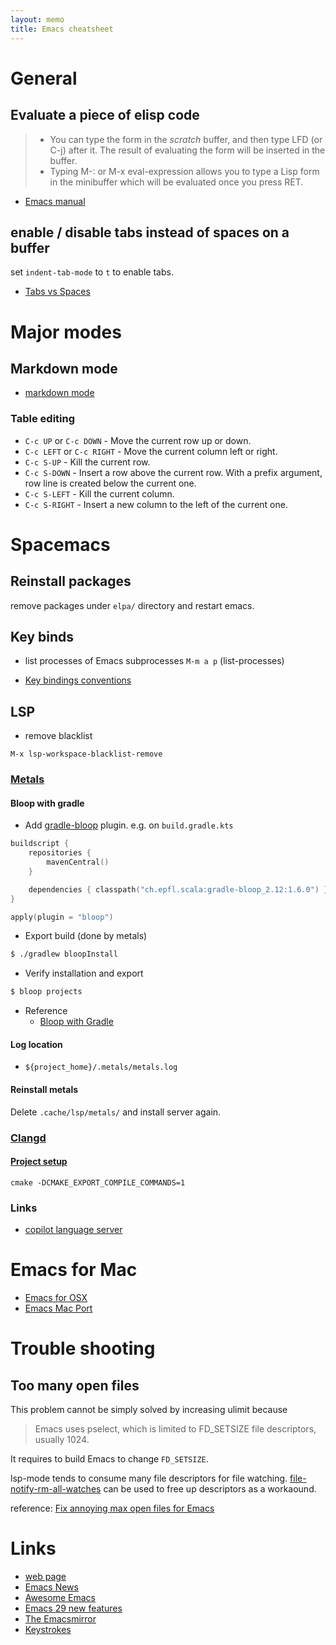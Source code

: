 ```yaml
---
layout: memo
title: Emacs cheatsheet
---
```


# General
## Evaluate a piece of elisp code
> - You can type the form in the *scratch* buffer, and then type LFD (or C-j) after it. The result of evaluating the form will be inserted in the buffer.
> - Typing M-: or M-x eval-expression allows you to type a Lisp form in the minibuffer which will be evaluated once you press RET.

- [Emacs manual](https://www.gnu.org/software/emacs/manual/html_node/efaq/Evaluating-Emacs-Lisp-code.html)

## enable / disable tabs instead of spaces on a buffer
set `indent-tab-mode` to `t` to enable tabs.

- [Tabs vs Spaces](https://www.gnu.org/software/emacs/manual/html_node/emacs/Just-Spaces.html)

# Major modes
## Markdown mode
- [markdown mode](https://github.com/jrblevin/markdown-mode)

### Table editing
- `C-c UP` or `C-c DOWN` - Move the current row up or down.
- `C-c LEFT` or `C-c RIGHT` - Move the current column left or right.
- `C-c S-UP` - Kill the current row.
- `C-c S-DOWN` - Insert a row above the current row. With a prefix argument, row line is created below the current one.
- `C-c S-LEFT` - Kill the current column.
- `C-c S-RIGHT` - Insert a new column to the left of the current one.

# Spacemacs
## Reinstall packages
remove packages under `elpa/` directory and restart emacs.

## Key binds
- list processes of Emacs subprocesses `M-m a p` (list-processes)

- [Key bindings conventions](https://develop.spacemacs.org/doc/CONVENTIONS.html#key-bindings-conventions)

## LSP
- remove blacklist
```
M-x lsp-workspace-blacklist-remove
```

### [Metals](https://scalameta.org/metals/docs/editors/emacs/)

#### Bloop with gradle
- Add [gradle-bloop](https://github.com/scalacenter/gradle-bloop) plugin. e.g. on `build.gradle.kts`

```kotlin
buildscript {
    repositories {
        mavenCentral()
    }

    dependencies { classpath("ch.epfl.scala:gradle-bloop_2.12:1.6.0") }
}

apply(plugin = "bloop")
```

- Export build (done by metals)
```sh
$ ./gradlew bloopInstall
```

- Verify installation and export
```sh
$ bloop projects
```

- Reference
  - [Bloop with Gradle](https://scalacenter.github.io/bloop/docs/build-tools/gradle)

#### Log location
- `${project_home}/.metals/metals.log`

#### Reinstall metals
Delete `.cache/lsp/metals/` and install server again.

### [Clangd](https://clangd.llvm.org/)

#### [Project setup](https://clangd.llvm.org/installation#project-setup)
```
cmake -DCMAKE_EXPORT_COMPILE_COMMANDS=1
```

### Links
- [copilot language server](https://github.com/github/copilot-language-server-release)

# Emacs for Mac
- [Emacs for OSX](https://emacsforosx.com/)
- [Emacs Mac Port](https://github.com/railwaycat/homebrew-emacsmacport)

# Trouble shooting
## Too many open files
This problem cannot be simply solved by increasing ulimit because

> Emacs uses pselect, which is limited to FD_SETSIZE file descriptors, usually 1024.

It requires to build Emacs to change `FD_SETSIZE`.

lsp-mode tends to consume many file descriptors for file watching.
[file-notify-rm-all-watches](https://www.gnu.org/software/emacs/manual/html_node/elisp/File-Notifications.html#index-file_002dnotify_002drm_002dall_002dwatches) can be used to free up descriptors as a workaound.

reference: [Fix annoying max open files for Emacs](https://en.liujiacai.net/2022/09/03/emacs-maxopenfiles/)

# Links
- [web page](https://www.gnu.org/software/emacs/)
- [Emacs News](https://emba.gnu.org/emacs/emacs/-/blob/master/etc/NEWS)
- [Awesome Emacs](https://github.com/emacs-tw/awesome-emacs)
- [Emacs 29 new features](https://www.grugrut.net/posts/202211242303/)
- [The Emacsmirror](https://emacsmirror.net/)
- [Keystrokes](https://www.gnu.org/software/emacs/manual/html_node/gnus/Keystrokes.html)
